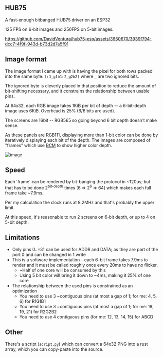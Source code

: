 ## HUB75

A fast-enough bitbanged HUB75 driver on an ESP32

125 FPS on 6-bit images and 250FPS on 5-bit images.

https://github.com/DavidVentura/hub75-esp/assets/3650670/3939f794-dcc7-4f9f-943d-b73d2d7a5f91

## Image format
The image format I came up with is having the pixel for both rows packed into the same byte: `[r1_g1b1r2_g2b2]` where `_` are two ignored bits.

The ignored byte is cleverly placed in that position to reduce the amount of bit-shifting necessary, and it constrains the relationship between usable pins.

At 64x32, each RGB image takes 1KiB per bit of depth -- a 6-bit-depth image uses 6KiB. Overhead is 25% (6/8 bits are used).

The screens are 16bit -- RGB565 so going beyond 6 bit depth doesn't make sense.

As these panels are RGB111, displaying more than 1-bit color can be done by iteratively displaying each bit of the depth.
The images are composed of "frames" which use [BCM](http://www.batsocks.co.uk/readme/art_bcm_3.htm) to show higher color depth.

![image](https://github.com/DavidVentura/hub75-esp/assets/3650670/853cd795-cb46-4df6-82f5-fcf20c315052)

## Speed

Each 'frame' can be rendered by bit-banging the protocol in ~120us; but that has to be done 2<sup>bit-depth</sup> times (6 => 2<sup>6</sup> => 64) which makes each full frame take ~7.9ms.

Per my calculation the clock runs at 8.2MHz and that's probably the upper limit.

At this speed, it's reasonable to run 2 screens on 6-bit depth, or up to 4 on 5-bit depth.

## Limitations

- Only pins 0..=31 can be used for ADDR and DATA; as they are part of the port 0 and can be changed in 1 write
- This is a software implementation - each 6-bit frame takes 7.9ms to render and it must be called roughly once every 20ms to have no flicker.
	- ~Half of one core will be consumed by this
	- Using 5 bit color will bring it down to ~4ms, making it 25% of one core
- The relationship between the used pins is constrained as an optimization
	- You need to use 3 ~contiguous pins (at most a gap of 1; for me: 4, 5, 6) for R1G1B1
	- You need to use 3 ~contiguous pins (at most a gap of 1; for me: 18, 19, 21) for R2G2B2
	- You need to use 4 contiguous pins (for me: 12, 13, 14, 15) for ABCD

## Other
There's a script (`script.py`) which can convert a 64x32 PNG into a rust array, which you can copy-paste into the source.
